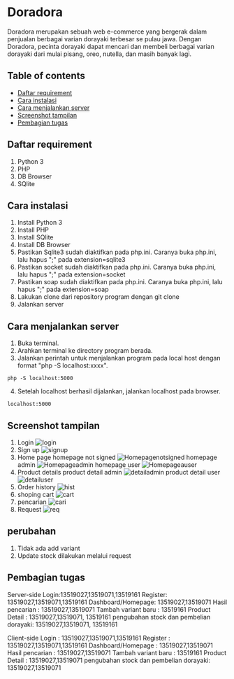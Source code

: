 # Doradora
Doradora merupakan sebuah web e-commerce yang bergerak dalam penjualan berbagai varian dorayaki terbesar se pulau jawa. Dengan Doradora, pecinta dorayaki dapat mencari dan membeli berbagai varian dorayaki dari mulai pisang, oreo, nutella, dan masih banyak lagi.

## Table of contents
* [Daftar requirement](#Daftar-requirement)
* [Cara instalasi](#Cara-instalasi)
* [Cara menjalankan server](#Cara-menjalankan-server)
* [Screenshot tampilan](#Screenshot-tampilan)
* [Pembagian tugas](#Pembagian-tugas)


## Daftar requirement
1. Python 3
2. PHP
3. DB Browser
4. SQlite

## Cara instalasi
1. Install Python 3
2. Install PHP
3. Install SQlite
4. Install DB Browser
5. Pastikan Sqlite3 sudah diaktifkan pada php.ini. Caranya buka php.ini, lalu hapus ";" pada extension=sqlite3 
6. Pastikan socket sudah diaktifkan pada php.ini. Caranya buka php.ini, lalu hapus ";" pada extension=socket
6. Pastikan soap sudah diaktifkan pada php.ini. Caranya buka php.ini, lalu hapus ";" pada extension=soap
7. Lakukan clone dari repository program dengan git clone
8. Jalankan server

## Cara menjalankan server
1. Buka terminal.
2. Arahkan terminal ke directory program berada.
3. Jalankan perintah untuk menjalankan program pada local host dengan format "php -S localhost:xxxx".
```
php -S localhost:5000
```
4. Setelah localhost berhasil dijalankan, jalankan localhost pada browser.
```
localhost:5000
```
## Screenshot tampilan
1. Login
![login](./SS/Login.png)
2. Sign up
![signup](./SS/Signup.png)
3. Home page
homepage not signed
![Homepagenotsigned](./SS/Homepagenotsigned.png)
homepage admin
![Homepageadmin](./SS/Adminhomepage.png)
homepage user
![Homepageauser](./SS/homepageuser.png)
3. Product details
product detail admin
![detailadmin](./SS/detailAdmin.jpg)
product detail user
![detailuser](./SS/detailNon.jpg)
4. Order history
![hist](./SS/orderhistory.jpg)
5. shoping cart
![cart](./SS/keranjang.jpg)
6. pencarian
![cari](./SS/Pencarian.png)
7. Request
![req](./SS/request.png)


## perubahan
1. Tidak ada add variant
2. Update stock dilakukan melalui request

## Pembagian tugas 
Server-side
Login:13519027,13519071,13519161
Register: 13519027,13519071,13519161
Dashboard/Homepage: 13519027,13519071
Hasil pencarian : 13519027,13519071
Tambah variant baru : 13519161
Product Detail : 13519027,13519071, 13519161
pengubahan stock dan pembelian dorayaki: 13519027,13519071, 13519161


Client-side
Login : 13519027,13519071,13519161
Register : 13519027,13519071,13519161
Dashboard/Homepage : 13519027,13519071
Hasil pencarian : 13519027,13519071
Tambah variant baru : 13519161
Product Detail : 13519027,13519071
pengubahan stock dan pembelian dorayaki: 13519027,13519071
